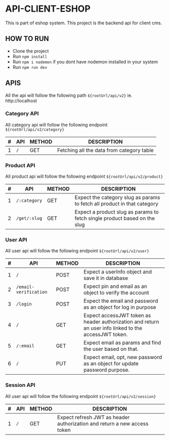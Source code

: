 # API-CLIENT-ESHOP

This is part of eshop system. This project is the backend api for client cms.

## HOW TO RUN

- Clone the project
- Run `npm install`
- Run `npm i nodemon` if you dont have nodemon installed in your system
- Run `npm run dev`

## APIS

All the api will follow the following path `${rootUrl/api/v2}` ie. http://localhost

### Category API

All category api will follow the following endpoint `${rootUrl/api/v2/category}`

| #   | API | METHOD | DESCRIPTION                               |
| --- | --- | ------ | ----------------------------------------- |
| 1   | `/` | GET    | Fetching all the data from category table |

### Product API

All product api will follow the following endpoint `${rootUrl/api/v2/product}`

| #   | API          | METHOD | DESCRIPTION                                                               |
| --- | ------------ | ------ | ------------------------------------------------------------------------- |
| 1   | `/:category` | GET    | Expect the category slug as params to fetch all product in that category  |
| 2   | `/get/:slug` | GET    | Expect a product slug as params to fetch single product based on the slug |

### User API

All user api will follow the following endpoint `${rootUrl/api/v2/user}`

| #   | API                   | METHOD | DESCRIPTION                                                                                           |
| --- | --------------------- | ------ | ----------------------------------------------------------------------------------------------------- |
| 1   | `/`                   | POST   | Expect a userInfo object and save it in database                                                      |
| 2   | `/email-verification` | POST   | Expect pin and email as an object to verify the account                                               |
| 3   | `/login`              | POST   | Expect the email and password as an object for log in purpose                                         |
| 4   | `/`                   | GET    | Expect accessJWT token as header authorization and return an user info linked to the accessJWT token. |
| 5   | `/:email`             | GET    | Expect email as params and find the user based on that.                                               |
| 6   | `/`                   | PUT    | Expect email, opt, new password as an object for update password purpose.                             |

### Session API

All user api will follow the following endpoint `${rootUrl/api/v2/session}`

| #   | API | METHOD | DESCRIPTION                                                              |
| --- | --- | ------ | ------------------------------------------------------------------------ |
| 1   | `/` | GET    | Expect refresh JWT as header authorization and return a new access token |
